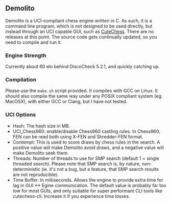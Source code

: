 ## Demolito

Demolito is a UCI-compliant chess engine written in C. As such, it is a command line program, which is not designed to be used directly, but instead through an UCI capable GUI, such as [CuteChess](http://github.com/cutechess/cutechess.git). There are no releases at this point. The source code gets continually updated, so you need to compile and run it.

### Engine Strength
Currently about 60 elo behind DiscoCheck 5.2.1, and quickly catching up.

### Compilation
Please use the `make.sh` script provided. It compiles with GCC on Linux. It should also compile the same way under any POSIX compliant system (eg. MacOSX), with either GCC or Clang, but I have not tested.

### UCI Options
- Hash: The hash size in MB.
- UCI_Chess960: enable/disable Chess960 castling rules. In Chess960, FEN can be read both using X-FEN and Shredder-FEN format.
- Contempt: This is used to score draws by chess rules in the search. A positive value will make Demolito avoid draws, and a negative value will make Demolito seek them.
- Threads: Number of threads to use for SMP search (default 1 = single threaded search). Please note that SMP search is, by nature, non-deterministic (ie. it's not a bug, but a feature, that SMP search results are not reproducible).
- Time Buffer: In milliseconds. Allows the engine to provide extra time for lag in GUI <-> Egine communication. The default value is probably far too low for most GUIs, and only suitable for super performant CLI tools like cutechess-cli. Increase it if you experience time losses.
